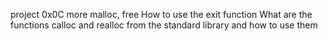 project 0x0C more malloc, free
How to use the exit function What are the functions calloc and realloc from the standard library and how to use them
